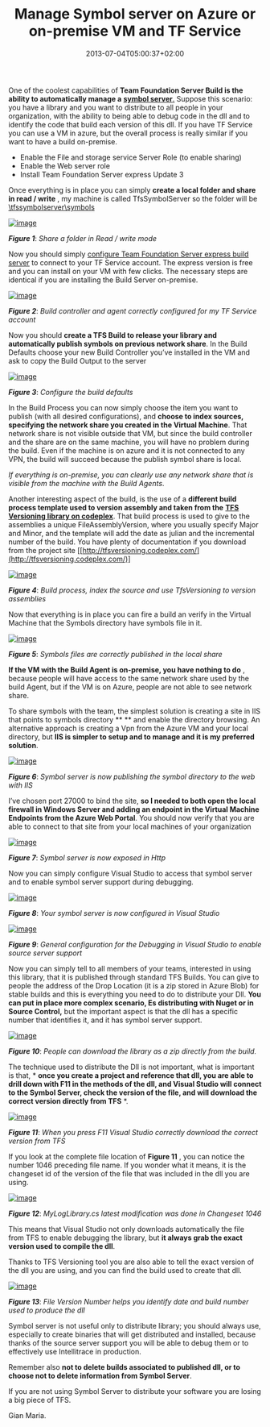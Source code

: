 ﻿---
title: "Manage Symbol server on Azure or on-premise VM and TF Service"
description: ""
date: 2013-07-04T05:00:37+02:00
draft: false
tags: [TF Service]
categories: [Team Foundation Server]
---
One of the coolest capabilities of  **Team Foundation Server Build is the ability to automatically manage a** [**symbol server**.](http://www.edsquared.com/2011/02/12/Source+Server+And+Symbol+Server+Support+In+TFS+2010.aspx) Suppose this scenario: you have a library and you want to distribute to all people in your organization, with the ability to being able to debug code in the dll and to identify the code that build each version of this dll. If you have TF Service you can use a VM in azure, but the overall process is really similar if you want to have a build on-premise.

- Enable the File and storage service Server Role (to enable sharing)
- Enable the Web server role
- Install Team Foundation Server express Update 3

Once everything is in place you can simply  **create a local folder and share in read / write** , my machine is called TfsSymbolServer so the folder will be [\\tfssymbolserver\symbols](file://\\tfssymbolserver\symbols)

[![image](http://www.codewrecks.com/blog/wp-content/uploads/2013/07/image_thumb3.png "image")](http://www.codewrecks.com/blog/wp-content/uploads/2013/07/image3.png)

 ***Figure 1***: *Share a folder in Read / write mode*

Now you should simply [configure Team Foundation Server express build server](http://www.codewrecks.com/blog/index.php/2012/04/02/installing-on-premise-component-against-tfs-service-tfs-on-azure/) to connect to your TF Service account. The express version is free and you can install on your VM with few clicks. The necessary steps are identical if you are installing the Build Server on-premise.

[![image](http://www.codewrecks.com/blog/wp-content/uploads/2013/07/image_thumb4.png "image")](http://www.codewrecks.com/blog/wp-content/uploads/2013/07/image4.png)

 ***Figure 2***: *Build controller and agent correctly configured for my TF Service account*

Now you should  **create a TFS Build to release your library and automatically publish symbols on previous network share**. In the Build Defaults choose your new Build Controller you’ve installed in the VM and ask to copy the Build Output to the server

[![image](http://www.codewrecks.com/blog/wp-content/uploads/2013/07/image_thumb5.png "image")](http://www.codewrecks.com/blog/wp-content/uploads/2013/07/image5.png)

 ***Figure 3***: *Configure the build defaults*

In the Build Process you can now simply choose the item you want to publish (with all desired configurations), and  **choose to index sources, specifying the network share you created in the Virtual Machine**. That network share is not visible outside that VM, but since the build controller and the share are on the same machine, you will have no problem during the build. Even if the machine is on azure and it is not connected to any VPN, the build will succeed because the publish symbol share is local.

*If everything is on-premise, you can clearly use any network share that is visible from the machine with the Build Agents*.

Another interesting aspect of the build, is the use of a  **different build process template used to version assembly and taken from the** [**TFS Versioning library on codeplex**](http://tfsversioning.codeplex.com/). That build process is used to give to the assemblies a unique FileAssemblyVersion, where you usually specify Major and Minor, and the template will add the date as julian and the incremental number of the build. You have plenty of documentation if you download from the project site [[http://tfsversioning.codeplex.com/](http://tfsversioning.codeplex.com/)]

[![image](http://www.codewrecks.com/blog/wp-content/uploads/2013/07/image_thumb6.png "image")](http://www.codewrecks.com/blog/wp-content/uploads/2013/07/image6.png)

 ***Figure 4***: *Build process, index the source and use TfsVersioning to version assemblies*

Now that everything is in place you can fire a build an verify in the Virtual Machine that the Symbols directory have symbols file in it.

[![image](http://www.codewrecks.com/blog/wp-content/uploads/2013/07/image_thumb7.png "image")](http://www.codewrecks.com/blog/wp-content/uploads/2013/07/image7.png)

 ***Figure 5***: *Symbols files are correctly published in the local share*

 **If the VM with the Build Agent is on-premise, you have nothing to do** , because people will have access to the same network share used by the build Agent, but if the VM is on Azure, people are not able to see network share.

To share symbols with the team, the simplest solution is creating a site in IIS that points to symbols directory ** ** and enable the directory browsing. An alternative approach is creating a Vpn from the Azure VM and your local directory, but  **IIS is simpler to setup and to manage and it is my preferred solution**.

[![image](http://www.codewrecks.com/blog/wp-content/uploads/2013/07/image_thumb8.png "image")](http://www.codewrecks.com/blog/wp-content/uploads/2013/07/image8.png)

 ***Figure 6***: *Symbol server is now publishing the symbol directory to the web with IIS*

I’ve chosen port 27000 to bind the site,  **so I needed to both open the local firewall in Windows Server and adding an endpoint in the Virtual Machine Endpoints from the Azure Web Portal**. You should now verify that you are able to connect to that site from your local machines of your organization

[![image](http://www.codewrecks.com/blog/wp-content/uploads/2013/07/image_thumb9.png "image")](http://www.codewrecks.com/blog/wp-content/uploads/2013/07/image9.png)

 ***Figure 7***: *Symbol server is now exposed in Http*

Now you can simply configure Visual Studio to access that symbol server and to enable symbol server support during debugging.

[![image](http://www.codewrecks.com/blog/wp-content/uploads/2013/07/image_thumb10.png "image")](http://www.codewrecks.com/blog/wp-content/uploads/2013/07/image10.png)

 ***Figure 8***: *Your symbol server is now configured in Visual Studio*

[![image](http://www.codewrecks.com/blog/wp-content/uploads/2013/07/image_thumb11.png "image")](http://www.codewrecks.com/blog/wp-content/uploads/2013/07/image11.png)

 ***Figure 9***: *General configuration for the Debugging in Visual Studio to enable source server support*

Now you can simply tell to all members of your teams, interested in using this library, that it is published through standard TFS Builds. You can give to people the address of the Drop Location (it is a zip stored in Azure Blob) for stable builds and this is everything you need to do to distribute your Dll.  **You can put in place more complex scenario, Es distributing with Nuget or in Source Control,** but the important aspect is that the dll has a specific number that identifies it, and it has symbol server support.

[![image](http://www.codewrecks.com/blog/wp-content/uploads/2013/07/image_thumb12.png "image")](http://www.codewrecks.com/blog/wp-content/uploads/2013/07/image12.png)

 ***Figure 10***: *People can download the library as a zip directly from the build.*

The technique used to distribute the Dll is not important, what is important is that, * **once you create a project and reference that dll, you are able to drill down with F11 in the methods of the dll, and Visual Studio will connect to the Symbol Server, check the version of the file, and will download the correct version directly from TFS** *.

[![image](http://www.codewrecks.com/blog/wp-content/uploads/2013/07/image_thumb13.png "image")](http://www.codewrecks.com/blog/wp-content/uploads/2013/07/image13.png)

 ***Figure 11***: *When you press F11 Visual Studio correctly download the correct version from TFS*

If you look at the complete file location of  **Figure 11** , you can notice the number 1046 preceding file name. If you wonder what it means, it is the changeset id of the version of the file that was included in the dll you are using.

[![image](http://www.codewrecks.com/blog/wp-content/uploads/2013/07/image_thumb14.png "image")](http://www.codewrecks.com/blog/wp-content/uploads/2013/07/image14.png)

 ***Figure 12***: *MyLogLibrary.cs latest modification was done in Changeset 1046*

This means that Visual Studio not only downloads automatically the file from TFS to enable debugging the library, but  **it always grab the exact version used to compile the dll**.

Thanks to TFS Versioning tool you are also able to tell the exact version of the dll you are using, and you can find the build used to create that dll.

[![image](http://www.codewrecks.com/blog/wp-content/uploads/2013/07/image_thumb15.png "image")](http://www.codewrecks.com/blog/wp-content/uploads/2013/07/image15.png)

 ***Figure 13***: *File Version Number helps you identify date and build number used to produce the dll*

Symbol server is not useful only to distribute library; you should always use, especially to create binaries that will get distributed and installed, because thanks of the source server support you will be able to debug them or to effectively use Intellitrace in production.

Remember also  **not to delete builds associated to published dll, or to choose not to delete information from Symbol Server**.

If you are not using Symbol Server to distribute your software you are losing a big piece of TFS.

Gian Maria.
